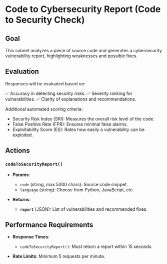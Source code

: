 # Code to Cybersecurity Report (Code to Security Check)

## Goal

This subnet analyzes a piece of source code and generates a cybersecurity vulnerability report, highlighting weaknesses and possible fixes.

## Evaluation

Responses will be evaluated based on:

✅ Accuracy in detecting security risks.
✅ Severity ranking for vulnerabilities.
✅ Clarity of explanations and recommendations.

Additional automated scoring criteria:

- Security Risk Index (SRI): Measures the overall risk level of the code.
- False Positive Rate (FPR): Ensures minimal false alarms.
- Exploitability Score (ES): Rates how easily a vulnerability can be exploited.

## Actions

### `codeToSecurityReport()`

- **Params**:
  
  - `code` (string, max 5000 chars): Source code snippet.
  - `language` (string): Choose from Python, JavaScript, etc.
  
- **Returns**:

  - **`report`** (JSON): List of vulnerabilities and recommended fixes.
  
## Performance Requirements

- **Response Times**:
  - `codeToSecurityReport()`: Must return a report within 15 seconds.
  
- **Rate Limits**:
  Minimum 5 requests per minute.
  